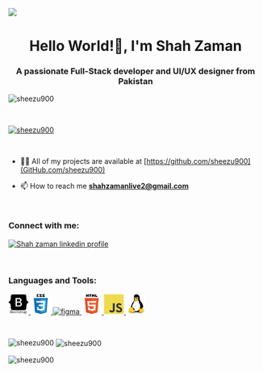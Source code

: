 ![](https://capsule-render.vercel.app/api?type=waving&color=gradient&height=100&section=header)
<h1 align="center">Hello World!👋, I'm Shah Zaman</h1>
<h3 align="center">A passionate Full-Stack developer and UI/UX designer from Pakistan </h3>

<p align="left"> <img src="https://komarev.com/ghpvc/?username=sheezu900&label=Profile%20views&color=0e75b6&style=flat" alt="sheezu900" /> </p> <br>

<p align="left"> <a href="https://github.com/ryo-ma/github-profile-trophy"><img src="https://github-profile-trophy.vercel.app/?username=sheezu900" alt="sheezu900" /></a> </p> <br>

- 👨‍💻 All of my projects are available at [https://github.com/sheezu900](GitHub.com/sheezu900)

- 📫 How to reach me **shahzamanlive2@gmail.com**

<br>
<h3 align="left">Connect with me:</h3>
<p align="left">
<!-- <a href="https://twitter.com/pupienytea" target="blank"><img align="center" src="https://raw.githubusercontent.com/rahuldkjain/github-profile-readme-generator/master/src/images/icons/Social/twitter.svg" alt="pupienytea" height="30" width="40" /></a> -->
<a href="https://linkedin.com/in/https://www.linkedin.com/in/shahzaman900/" target="blank"><img align="center" src="https://raw.githubusercontent.com/rahuldkjain/github-profile-readme-generator/master/src/images/icons/Social/linked-in-alt.svg" alt="Shah zaman linkedin profile" height="30" width="40" /></a>
</p> <br>

<h3 align="left">Languages and Tools:</h3>
<p align="left"> <a href="https://getbootstrap.com" target="_blank" rel="noreferrer"> <img src="https://raw.githubusercontent.com/devicons/devicon/master/icons/bootstrap/bootstrap-plain-wordmark.svg" alt="bootstrap" width="40" height="40"/> </a> <a href="https://www.w3schools.com/css/" target="_blank" rel="noreferrer"> <img src="https://raw.githubusercontent.com/devicons/devicon/master/icons/css3/css3-original-wordmark.svg" alt="css3" width="40" height="40"/> </a> <a href="https://www.figma.com/" target="_blank" rel="noreferrer"> <img src="https://www.vectorlogo.zone/logos/figma/figma-icon.svg" alt="figma" width="40" height="40"/> </a> <a href="https://www.w3.org/html/" target="_blank" rel="noreferrer"> <img src="https://raw.githubusercontent.com/devicons/devicon/master/icons/html5/html5-original-wordmark.svg" alt="html5" width="40" height="40"/> </a> <a href="https://developer.mozilla.org/en-US/docs/Web/JavaScript" target="_blank" rel="noreferrer"> <img src="https://raw.githubusercontent.com/devicons/devicon/master/icons/javascript/javascript-original.svg" alt="javascript" width="40" height="40"/> </a> <a href="https://www.linux.org/" target="_blank" rel="noreferrer"> <img src="https://raw.githubusercontent.com/devicons/devicon/master/icons/linux/linux-original.svg" alt="linux" width="40" height="40"/> </a> </p> <br>

<p><img align="left" src="https://github-readme-stats.vercel.app/api/top-langs?username=sheezu900&show_icons=true&locale=en&layout=compact" alt="sheezu900" /></p>

<p>&nbsp;<img align="center" src="https://github-readme-stats.vercel.app/api?username=sheezu900&show_icons=true&locale=en" alt="sheezu900" /></p>

<p><img align="center" src="https://github-readme-streak-stats.herokuapp.com/?user=sheezu900&" alt="sheezu900" /></p>
